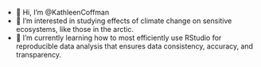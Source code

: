 - 👋 Hi, I’m @KathleenCoffman
- 👀 I’m interested in studying effects of climate change on sensitive ecosystems, like those in the arctic. 
- 🌱 I’m currently learning how to most efficiently use RStudio for reproducible data analysis that ensures data consistency, accuracy, and transparency.

<!---
KathleenCoffman/KathleenCoffman is a ✨ special ✨ repository because its `README.md` (this file) appears on your GitHub profile.
You can click the Preview link to take a look at your changes.
--->
